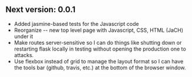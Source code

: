 ## Next version: 0.0.1

 * Added jasmine-based tests for the Javascript code
 * Reorganize -- new top level page with Javascript, CSS, HTML (JaCH) under
   it
 * Make routes server-sensitive so I can do things like shutting down or
   restarting flask locally in testing without opening the production one
   to attacks.
 * Use flexbox instead of grid to manage the layout format so I can have
   the tools bar (github, travis, etc.) at the bottom of the browser
   window.


